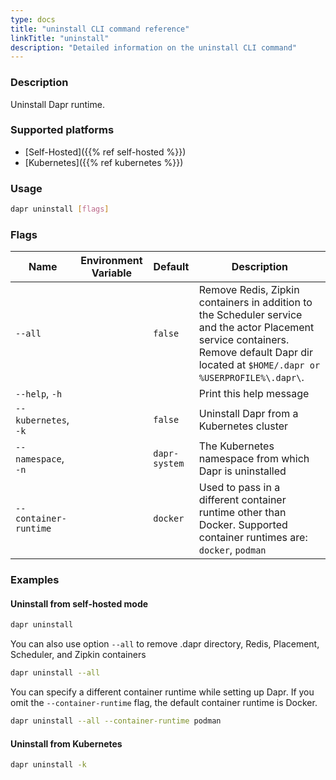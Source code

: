 ```yaml
---
type: docs
title: "uninstall CLI command reference"
linkTitle: "uninstall"
description: "Detailed information on the uninstall CLI command"
---
```


### Description

Uninstall Dapr runtime.

### Supported platforms

- [Self-Hosted]({{% ref self-hosted %}})
- [Kubernetes]({{% ref kubernetes %}})

### Usage

```bash
dapr uninstall [flags]
```

### Flags

| Name                 | Environment Variable | Default       | Description                                                                                                                                         |
| -------------------- | -------------------- | ------------- | --------------------------------------------------------------------------------------------------------------------------------------------------- |
| `--all`              |                      | `false`       | Remove Redis, Zipkin containers in addition to the Scheduler service and the actor Placement service containers. Remove default Dapr dir located at `$HOME/.dapr or %USERPROFILE%\.dapr\`. |
| `--help`, `-h`       |                      |               | Print this help message                                                                                                                             |
| `--kubernetes`, `-k` |                      | `false`       | Uninstall Dapr from a Kubernetes cluster                                                                                                            |
| `--namespace`, `-n`  |                      | `dapr-system` | The Kubernetes namespace from which Dapr is uninstalled                                                                                                     |
|  `--container-runtime`  |              |    `docker`      | Used to pass in a different container runtime other than Docker. Supported container runtimes are: `docker`, `podman` |

### Examples

#### Uninstall from self-hosted mode

```bash
dapr uninstall
```

You can also use option `--all` to remove .dapr directory, Redis, Placement, Scheduler, and Zipkin containers

```bash
dapr uninstall --all
```

You can specify a different container runtime while setting up Dapr. If you omit the `--container-runtime` flag, the default container runtime is Docker.

```bash
dapr uninstall --all --container-runtime podman
```

#### Uninstall from Kubernetes

```bash
dapr uninstall -k
```

